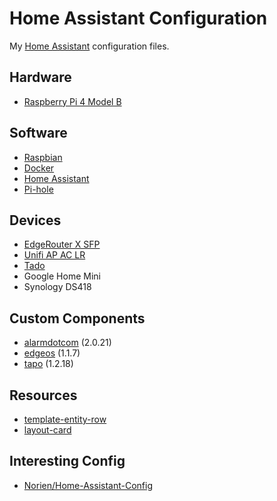 # Home Assistant Configuration

My [Home Assistant](https://home-assistant.io/) configuration files.

## Hardware

* [Raspberry Pi 4 Model B](https://www.raspberrypi.com/products/raspberry-pi-4-model-b/)

## Software

* [Raspbian](https://www.raspbian.org/)
* [Docker](https://www.docker.com/)
* [Home Assistant](https://home-assistant.io/)
* [Pi-hole](https://pi-hole.net/)

## Devices

* [EdgeRouter X SFP](https://www.ui.com/edgemax/edgerouter-x-sfp/)
* [Unifi AP AC LR](https://www.ui.com/unifi/unifi-ap-ac-lr/)
* [Tado](https://www.tado.com/gb-en)
* Google Home Mini
* Synology DS418

## Custom Components

* [alarmdotcom](https://github.com/pyalarmdotcom/alarmdotcom) (2.0.21)
* [edgeos](https://github.com/elad-bar/ha-edgeos) (1.1.7)
* [tapo](https://github.com/petretiandrea/home-assistant-tapo-p100/) (1.2.18)

## Resources

* [template-entity-row](https://github.com/thomasloven/lovelace-template-entity-row/)
* [layout-card](https://github.com/thomasloven/lovelace-layout-card)

## Interesting Config

* [Norien/Home-Assistant-Config](https://github.com/Norien/Home-Assistant-Config/)
